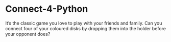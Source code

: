 # Connect-4-Python
 
It’s the classic game you love to play with your friends and family. Can you connect four of your coloured disks by dropping them into the holder before your opponent does?
